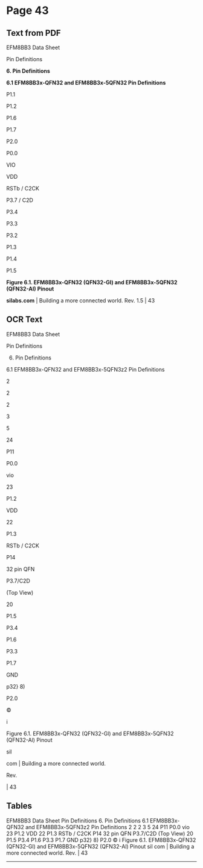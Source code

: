 # Page 43

## Text from PDF

EFM8BB3 Data Sheet

Pin Definitions


**6. Pin Definitions**

**6.1 EFM8BB3x-QFN32 and EFM8BB3x-5QFN32 Pin Definitions**


P1.1

P1.2


P1.6

P1.7

P2.0


P0.0

VIO

VDD

RSTb / C2CK

P3.7 / C2D

P3.4

P3.3

P3.2





P1.3

P1.4

P1.5





**Figure 6.1. EFM8BB3x-QFN32 (QFN32-GI) and EFM8BB3x-5QFN32 (QFN32-AI) Pinout**

**silabs.com** | Building a more connected world. Rev. 1.5 | 43



## OCR Text

EFM8BB3 Data Sheet

Pin Definitions

6. Pin Definitions

6.1 EFM8BB3x-QFN32 and EFM8BB3x-5QFN3z2 Pin Definitions

2

2

2

3

5

24

P11

P0.0

vio

23

P1.2

VDD

22

P1.3

RSTb / C2CK

P14

32 pin QFN

P3.7/C2D

(Top View)

20

P1.5

P3.4

P1.6

P3.3

P1.7

GND

p32} 8)

P2.0

©

i

Figure 6.1. EFM8BB3x-QFN32 (QFN32-Gl) and EFM8BB3x-5QFN32 (QFN32-Al) Pinout

sil

com | Building a more connected world.

Rev.

| 43

## Tables

EFM8BB3 Data Sheet
Pin Definitions
6. Pin Definitions
6.1 EFM8BB3x-QFN32 and EFM8BB3x-5QFN3z2 Pin Definitions
2 2 2 3 5
24 P11 P0.0
vio 23 P1.2
VDD 22 P1.3
RSTb / C2CK P14
32 pin QFN
P3.7/C2D
(Top View)
20 P1.5
P3.4 P1.6
P3.3 P1.7
GND
p32} 8) P2.0
©
i
Figure 6.1. EFM8BB3x-QFN32 (QFN32-Gl) and EFM8BB3x-5QFN32 (QFN32-Al) Pinout
sil com | Building a more connected world. Rev. | 43


---

